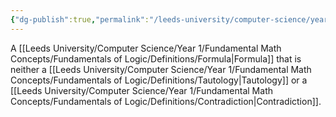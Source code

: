 ```yaml
---
{"dg-publish":true,"permalink":"/leeds-university/computer-science/year-1/fundamental-math-concepts/fundamentals-of-logic/definitions/contingency/","tags":["Definition"]}
---
```


A [[Leeds University/Computer Science/Year 1/Fundamental Math Concepts/Fundamentals of Logic/Definitions/Formula\|Formula]] that is neither a [[Leeds University/Computer Science/Year 1/Fundamental Math Concepts/Fundamentals of Logic/Definitions/Tautology\|Tautology]] or a [[Leeds University/Computer Science/Year 1/Fundamental Math Concepts/Fundamentals of Logic/Definitions/Contradiction\|Contradiction]].